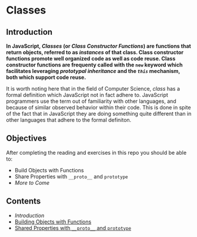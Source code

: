 # Classes

## Introduction

**In JavaScript, _Classes_ (or _Class Constructor Functions_) are functions that return objects, referred to as _instances_ of that class. Class constructor functions promote well organized code as well as code reuse. Class constructor functions are frequenty called with the `new` keyword which facilitates leveraging _prototypal inheritance_ and the _`this`_ mechanism, both which support code reuse.**

It is worth noting here that in the field of Computer Science, _class_ has a formal definition which JavaScript not in fact adhere to. JavaScript programmers use the term out of familiarity with other languages, and because of similar observed behavior within their code. This is done in spite of the fact that in JavaScript they are doing something quite different than in other languages that adhere to the formal definiton.

## Objectives

After completing the reading and exercises in this repo you should be able to:

- Build Objects with Functions
- Share Properties with `__proto__` and `prototype`
- *More to Come*

## Contents

- *Introduction*
- [Building Objects with Functions](markdown/building_objects_with_functions.md)
- [Shared Properties with `__proto__` and `prototype`](markdown/shared_properties.md)
